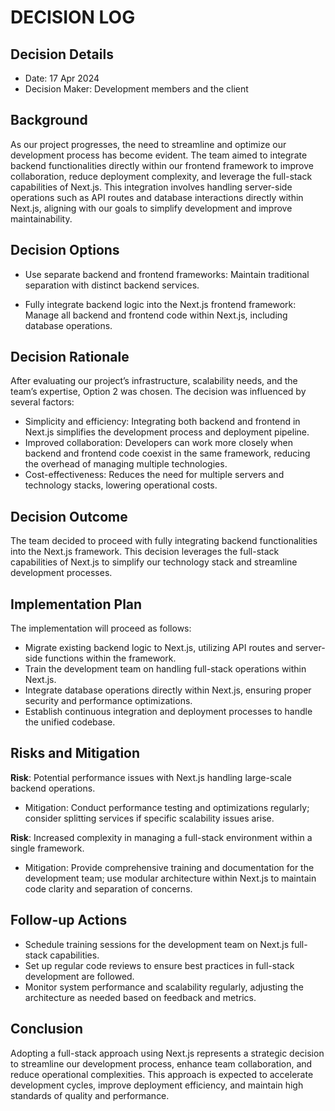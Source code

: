 # DECISION LOG 
## Decision Details 
- Date: 17 Apr 2024
- Decision Maker: Development members and the client
  
## Background 
As our project progresses, the need to streamline and optimize our development process has become evident. The team aimed to integrate backend functionalities directly within our frontend framework to improve collaboration, reduce deployment complexity, and leverage the full-stack capabilities of Next.js. This integration involves handling server-side operations such as API routes and database interactions directly within Next.js, aligning with our goals to simplify development and improve maintainability.

## Decision Options 


- Use separate backend and frontend frameworks: Maintain traditional separation with distinct backend services.

- Fully integrate backend logic into the Next.js frontend framework: Manage all backend and frontend code within Next.js, including database operations.


## Decision Rationale 
After evaluating our project’s infrastructure, scalability needs, and the team’s expertise, Option 2 was chosen. The decision was influenced by several factors:

- Simplicity and efficiency: Integrating both backend and frontend in Next.js simplifies the development process and deployment pipeline.
- Improved collaboration: Developers can work more closely when backend and frontend code coexist in the same framework, reducing the overhead of managing multiple technologies.
- Cost-effectiveness: Reduces the need for multiple servers and technology stacks, lowering operational costs.

## Decision Outcome 
The team decided to proceed with fully integrating backend functionalities into the Next.js framework. This decision leverages the full-stack capabilities of Next.js to simplify our technology stack and streamline development processes.

## Implementation Plan 

The implementation will proceed as follows:

- Migrate existing backend logic to Next.js, utilizing API routes and server-side functions within the framework.
- Train the development team on handling full-stack operations within Next.js.
- Integrate database operations directly within Next.js, ensuring proper security and performance optimizations.
- Establish continuous integration and deployment processes to handle the unified codebase.

## Risks and Mitigation 

**Risk**: Potential performance issues with Next.js handling large-scale backend operations.

- Mitigation: Conduct performance testing and optimizations regularly; consider splitting services if specific scalability issues arise.

**Risk**: Increased complexity in managing a full-stack environment within a single framework.

- Mitigation: Provide comprehensive training and documentation for the development team; use modular architecture within Next.js to maintain code clarity and separation of concerns.

## Follow-up Actions 

- Schedule training sessions for the development team on Next.js full-stack capabilities.
- Set up regular code reviews to ensure best practices in full-stack development are followed.
- Monitor system performance and scalability regularly, adjusting the architecture as needed based on feedback and metrics.

## Conclusion 

Adopting a full-stack approach using Next.js represents a strategic decision to streamline our development process, enhance team collaboration, and reduce operational complexities. This approach is expected to accelerate development cycles, improve deployment efficiency, and maintain high standards of quality and performance.
